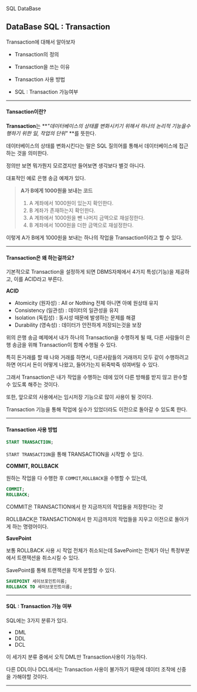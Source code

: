 SQL DataBase

## DataBase SQL : Transaction

Transaction에 대해서 알아보자



- Transaction의 정의
- Transaction을 쓰는 이유
- Transaction 사용 방법

- SQL : Transaction 가능여부

---



#### Tansaction이란?

**Transaction**는 **<i>"데이터베이스의 상태를 변화시키기 위해서 하나의 논리적 기능을수행하기 위한 일, 작업의 단위"</i> **를 뜻한다.

데이터베이스의 상태를 변화시킨다는 말은 SQL 질의어를 통해서 데이터베이스에 접근하는 것을 의미한다.

정의만 보면 뭐가뭔지 모르겠지만 들어보면 생각보다 별것 아니다.

대표적인 예로 은행 송금 예제가 있다.

> **A가 B에게 1000원을 보내는 코드**
>
> 1. A 계좌에서 1000원이 있는지 확인한다.
> 2. B 계좌가 존재하는지 확인한다.
> 3. A 계좌에서 1000원을 뺀 나머지 금액으로 재설정한다.
> 4. B 계좌에서 1000원을 더한 금액으로 재설정한다.

이렇게 A가 B에게 1000원을 보내는 하나의 작업을 Transaction이라고 할 수 있다.



---



#### Transaction은 왜 하는걸까요?

기본적으로 Transaction을 설정하게 되면 DBMS자체에서 4가지 특성(기능)을 제공하고, 이를 ACID라고 부른다.

**ACID**

- Atomicity (원자성) : All or Nothing 전체 아니면 아예 원상태 유지
- Consistency (일관성) : 데이터의 일관성을 유지
- Isolation (독립성) : 동시성 때문에 발생하는 문제를 해결
- Durability (영속성) : 데이터가 안전하게 저장되는것을 보장

위의 은행 송금 예제에서 내가 하나의 Transaction을 수행하게 될 때, 다른 사람들이 은행 송금을 위해 Transaction이 함께 수행될 수 있다.

특히 돈거래를 할 때 나와 거래를 하면서, 다른사람들의 거래까지 모두 같이 수행하려고 하면 어디서 돈이 어떻게 나왔고, 들어가는지 뒤죽박죽 섞여버릴 수 있다.

그래서 Transaction은 내가 작업을 수행하는 데에 있어 다른 방해를 받지 않고 완수할 수 있도록 해주는 것이다.



또한, 앞으로의 사용에서는 임시저장 기능으로 많이 사용이 될 것이다.

Transaction 기능을 통해 작업에 실수가 있었더라도 이전으로 돌아갈 수 있도록 한다.

 

---



#### Transaction 사용 방법

```sql
START TRANSACTION;
```

`START TRANSACTION`을 통해 TRANSACTION을 시작할 수 있다.



**COMMIT, ROLLBACK**

원하는 작업을 다 수행한 후 `COMMIT`,`ROLLBACK`을 수행할 수 있는데,

```SQL
COMMIT;
ROLLBACK;
```

COMMIT은 TRANSACTION에서 한 지금까지의 작업들을 저장한다는 것

ROLLBACK은 TRANSACTION에서 한 지금까지의 작업들을 지우고 이전으로 돌아가게 하는 명령어이다.



**SavePoint**

보통 ROLLBACK 사용 시 작업 전체가 취소되는데 SavePoint는 전체가 아닌 특정부분에서 트랜잭션을 취소시킬 수 있다.

SavePoint를 통해 트랜잭션을 작게 분할할 수 있다.

```sql
SAVEPOINT 세이브포인트이름;
ROLLBACK TO 세이브포인트이름;
```



---



#### SQL : Transaction 가능 여부



SQL에는 3가지 분류가 있다.

- DML
- DDL
- DCL

이 세가지 분류 중에서 오직 DML만 Transaction사용이 가능하다.

다른 DDL이나 DCL에서는 Transaction 사용이 불가하기 때문에 데이터 조작에 신중을 가해야할 것이다.



---


